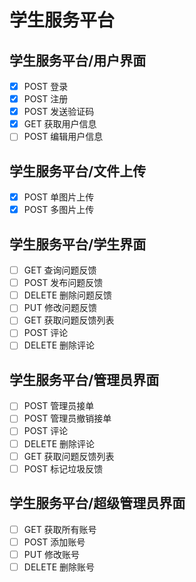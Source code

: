 # 学生服务平台
## 学生服务平台/用户界面
- [x] POST 登录
- [x] POST 注册
- [x] POST 发送验证码
- [x] GET 获取用户信息
- [ ] POST 编辑用户信息
## 学生服务平台/文件上传
- [x] POST 单图片上传
- [x] POST 多图片上传
## 学生服务平台/学生界面
- [ ] GET 查询问题反馈
- [ ] POST 发布问题反馈
- [ ] DELETE 删除问题反馈
- [ ] PUT 修改问题反馈
- [ ] GET 获取问题反馈列表
- [ ] POST 评论
- [ ] DELETE 删除评论
## 学生服务平台/管理员界面
- [ ] POST 管理员接单
- [ ] POST 管理员撤销接单
- [ ] POST 评论
- [ ] DELETE 删除评论
- [ ] GET 获取问题反馈列表
- [ ] POST 标记垃圾反馈
## 学生服务平台/超级管理员界面
- [ ] GET 获取所有账号
- [ ] POST 添加账号
- [ ] PUT 修改账号
- [ ] DELETE 删除账号